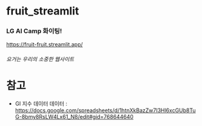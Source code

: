# fruit_streamlit
### LG AI Camp 화이팅!
https://fruit-fruit.streamlit.app/
###### 요거는 우리의 소중한 웹사이트


# 참고
- GI 지수 데이터 데이터 : https://docs.google.com/spreadsheets/d/1htnXkBazZw7I3Hl6xcGUb8TuG-8bmy8RsLW4Lx61_N8/edit#gid=768644640
